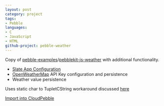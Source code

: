 ```yaml
---
layout: post
category: project
tags:
- Pebble
languages:
- C
- JavaScript
- HTML
github-project: pebble-weather
---
```

Copy of [pebble-examples](https://github.com/pebble-examples)/[pebblekit-js-weather](https://github.com/pebble-examples/pebblekit-js-weather) with additional functionality.

- [Slate App Configuration](https://developer.getpebble.com/tutorials/intermediate/slate/)
- [OpenWeatherMap](http://openweathermap.org) API Key configuration and persistence
- Weather value persistence

Uses static char to TupletCString workaround discussed [here](https://forums.getpebble.com/discussion/10690/the-address-of-will-always-evaluate-as-true)

[Import into CloudPebble](https://cloudpebble.net/ide/import/github/idiotandrobot/pebble-weather/)
